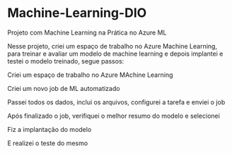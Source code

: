 # Machine-Learning-DIO
Projeto com Machine Learning na Prática no Azure ML


Nesse projeto, criei um espaço de trabalho no Azure Machine Learning, para treinar e avaliar um modelo de machine learning e depois implantei e testei o modelo treinado, segue passos:

Criei um espaço de trabalho no Azure MAchine Learning

Criei um novo job de ML automatizado

Passei todos os dados, inclui os arquivos, configurei a tarefa e enviei o job

Após finalizado o job, verifiquei o melhor resumo do modelo e selecionei

Fiz a implantação do modelo

E realizei o teste do mesmo

